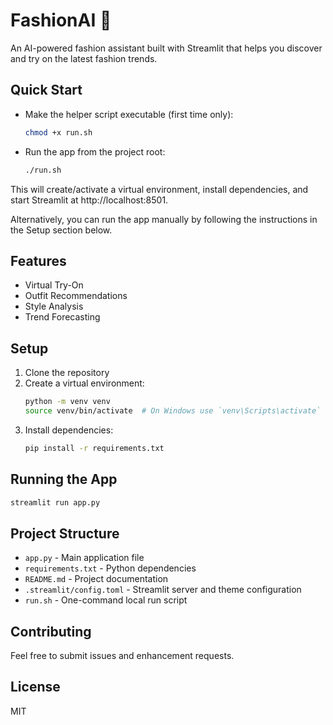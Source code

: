 # FashionAI 👗

  An AI-powered fashion assistant built with Streamlit that helps you discover and try on the latest fashion trends.

  ## Quick Start

  - Make the helper script executable (first time only):
    ```bash
    chmod +x run.sh
    ```
  - Run the app from the project root:
    ```bash
    ./run.sh
    ```
  This will create/activate a virtual environment, install dependencies, and start Streamlit at http://localhost:8501.

  Alternatively, you can run the app manually by following the instructions in the Setup section below.

  ## Features

  - Virtual Try-On
  - Outfit Recommendations
  - Style Analysis
  - Trend Forecasting

  ## Setup

  1. Clone the repository
  2. Create a virtual environment:
     ```bash
     python -m venv venv
     source venv/bin/activate  # On Windows use `venv\Scripts\activate`
     ```
  3. Install dependencies:
     ```bash
     pip install -r requirements.txt
     ```

  ## Running the App

  ```bash
  streamlit run app.py
  ```

  ## Project Structure

  - `app.py` - Main application file
  - `requirements.txt` - Python dependencies
  - `README.md` - Project documentation
  - `.streamlit/config.toml` - Streamlit server and theme configuration
  - `run.sh` - One-command local run script

  ## Contributing

  Feel free to submit issues and enhancement requests.

  ## License

  MIT
